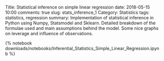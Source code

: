 Title: Statistical inference on simple linear regression
date: 2018-05-15 10:00
comments: true
slug: stats_inference_1
Category: Statistics
tags: statistics, regression
summary: Implementation of statistical inference in Python using Numpy, Statsmodel and Sklearn. Detailed breakdown of the formulae used and main assumptions behind the model. Some nice graphs on leverage and influence of observations.

{% notebook downloads/notebooks/Inferential_Statistics_Simple_Linear_Regression.ipynb %}


